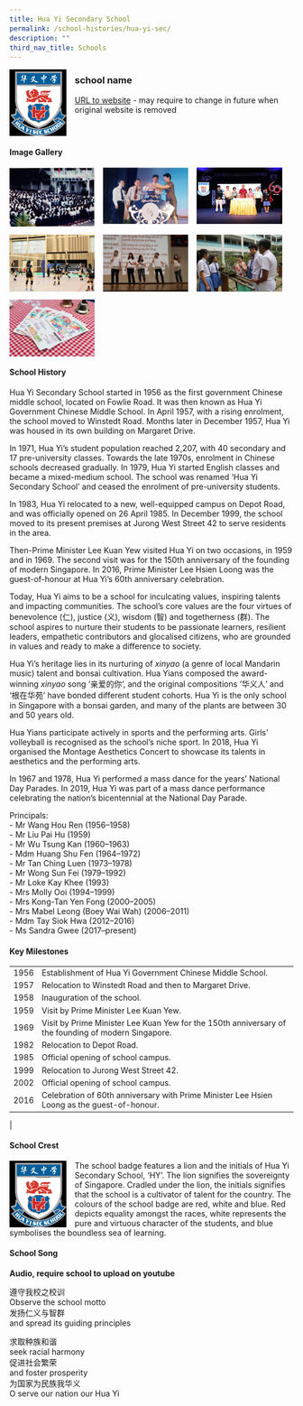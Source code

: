 ```yaml
---
title: Hua Yi Secondary School
permalink: /school-histories/hua-yi-sec/
description: ""
third_nav_title: Schools
---
```

<img src="/images/huayisec1.jpg" style="width:20%;margin-right:15px;" align = "left">

### **school name**
[URL to website](https://huayisec.moe.edu.sg/) - may require to change in future when original website is removed

<br clear="left">

#### **Image Gallery**

<p><a href="/images/huayisec2.jpg">  
<img src="/images/huayisec2.jpg" style="width:30%;margin-right:15px;" align = "left">
</a></p>

<p><a href="/images/huayisec3.jpg">  
<img src="/images/huayisec3.jpg" style="width:30%;margin-right:15px;" align = "left">
</a></p>

<p><a href="/images/huayisec4.jpg">  
<img src="/images/huayisec4.jpg" style="width:30%;margin-right:15px;" align = "left">
</a></p>

<br clear="left">

<p><a href="/images/huayisec5.jpg">  
<img src="/images/huayisec5.jpg" style="width:30%;margin-right:15px;" align = "left">
</a></p>

<p><a href="/images/huayisec6.jpg">  
<img src="/images/huayisec6.jpg" style="width:30%;margin-right:15px;" align = "left">
</a></p>

<p><a href="/images/huayisec7.jpg">  
<img src="/images/huayisec7.jpg" style="width:30%;margin-right:15px;" align = "left">
</a></p>

<br clear="left">

<p><a href="/images/huayisec8.jpg">  
<img src="/images/huayisec8.jpg" style="width:30%;margin-right:15px;" align = "left">
</a></p>

<br clear="left">

#### **School History**
Hua Yi Secondary School started in 1956 as the first government Chinese middle school, located on Fowlie Road. It was then known as Hua Yi Government Chinese Middle School. In April 1957, with a rising enrolment, the school moved to Winstedt Road. Months later in December 1957, Hua Yi was housed in its own building on Margaret Drive.

In 1971, Hua Yi’s student population reached 2,207, with 40 secondary and 17 pre-university classes. Towards the late 1970s, enrolment in Chinese schools decreased gradually. In 1979, Hua Yi started English classes and became a mixed-medium school. The school was renamed ‘Hua Yi Secondary School’ and ceased the enrolment of pre-university students.

In 1983, Hua Yi relocated to a new, well-equipped campus on Depot Road, and was officially opened on 26 April 1985. In December 1999, the school moved to its present premises at Jurong West Street 42 to serve residents in the area.

Then-Prime Minister Lee Kuan Yew visited Hua Yi on two occasions, in 1959 and in 1969. The second visit was for the 150th anniversary of the founding of modern Singapore. In 2016, Prime Minister Lee Hsien Loong was the guest-of-honour at Hua Yi’s 60th anniversary celebration.

Today, Hua Yi aims to be a school for inculcating values, inspiring talents and impacting communities. The school’s core values are the four virtues of benevolence (仁), justice (义), wisdom (智) and togetherness (群). The school aspires to nurture their students to be passionate learners, resilient leaders, empathetic contributors and glocalised citizens, who are grounded in values and ready to make a difference to society.

Hua Yi’s heritage lies in its nurturing of _xinyao_ (a genre of local Mandarin music) talent and bonsai cultivation. Hua Yians composed the award-winning _xinyao_ song ‘亲爱的你’, and the original compositions ‘华义人’ and ‘根在华苑’ have bonded different student cohorts. Hua Yi is the only school in Singapore with a bonsai garden, and many of the plants are between 30 and 50 years old.

Hua Yians participate actively in sports and the performing arts. Girls’ volleyball is recognised as the school’s niche sport. In 2018, Hua Yi organised the Montage Aesthetics Concert to showcase its talents in aesthetics and the performing arts.

In 1967 and 1978, Hua Yi performed a mass dance for the years’ National Day Parades. In 2019, Hua Yi was part of a mass dance performance celebrating the nation’s bicentennial at the National Day Parade.

Principals:<br>
\- Mr Wang Hou Ren (1956–1958) <br>
\- Mr Liu Pai Hu (1959) <br>
\- Mr Wu Tsung Kan (1960–1963) <br>
\- Mdm Huang Shu Fen (1964–1972)<br>
\- Mr Tan Ching Luen (1973–1978)<br>
\- Mr Wong Sun Fei (1979–1992)<br>
\- Mr Loke Kay Khee (1993)<br>
\- Mrs Molly Ooi (1994–1999)<br>
\- Mrs Kong-Tan Yen Fong (2000–2005)<br>
\- Mrs Mabel Leong (Boey Wai Wah) (2006–2011)<br>
\- Mdm Tay Siok Hwa (2012–2016)<br>
\- Ms Sandra Gwee (2017–present) 

#### **Key Milestones**

|  |  |
|:---:|---|
| 1956 | Establishment of Hua Yi Government Chinese Middle School. |
| 1957 | Relocation to Winstedt Road and then to Margaret Drive. |
| 1958 | Inauguration of the school. |
| 1959 | Visit by Prime Minister Lee Kuan Yew. |
| 1969 | Visit by Prime Minister Lee Kuan Yew for the 150th anniversary of the founding of modern Singapore. |
| 1982 | Relocation to Depot Road. |
| 1985 | Official opening of school campus. |
| 1999 | Relocation to Jurong West Street 42. |
| 2002 | Official opening of school campus. |
| 2016 | Celebration of 60th anniversary with Prime Minister Lee Hsien Loong as the guest-of-honour. |
|

#### **School Crest**
<img src="/images/huayisec1.jpg" style="width:20%;margin-right:15px;" align = "left">

The school badge features a lion and the initials of Hua Yi Secondary School, ‘HY’. The lion signifies the sovereignty of Singapore. Cradled under the lion, the initials signifies that the school is a cultivator of talent for the country. The colours of the school badge are red, white and blue. Red depicts equality amongst the races, white represents the pure and virtuous character of the students, and blue symbolises the boundless sea of learning.

#### **School Song**
**Audio, require school to upload on youtube**

遵守我校之校训<br>
Observe the school motto<br>
发扬仁义与智群<br>
and spread its guiding principles  
  
求取种族和谐<br>
seek racial harmony<br>
促进社会繁荣<br>
and foster prosperity<br>
为国家为民族我华义<br>
O serve our nation our Hua Yi